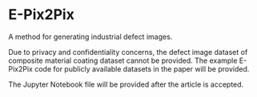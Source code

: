 # E-Pix2Pix
 A method for generating industrial defect images.

Due to privacy and confidentiality concerns, the defect image dataset of composite material coating dataset cannot be provided. The example E-Pix2Pix code for publicly available datasets in the paper will be provided.

The Jupyter Notebook file will be provided after the article is accepted.
